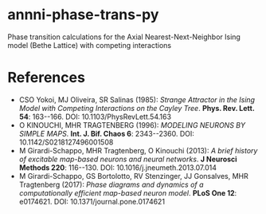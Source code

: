 # annni-phase-trans-py
Phase transition calculations for the Axial Nearest-Next-Neighbor Ising model (Bethe Lattice) with competing interactions

# References
* CSO Yokoi, MJ Oliveira, SR Salinas (1985): _Strange Attractor in the Ising Model with Competing Interactions on the Cayley Tree_. **Phys. Rev. Lett. 54**: 163--166. DOI: 10.1103/PhysRevLett.54.163
* O KINOUCHI, MHR TRAGTENBERG (1996): _MODELING NEURONS BY SIMPLE MAPS_. **Int. J. Bif. Chaos 6**: 2343--2360. DOI: 10.1142/S0218127496001508
* M Girardi-Schappo, MHR Tragtenberg, O Kinouchi (2013): _A brief history of excitable map-based neurons and neural networks_. **J Neurosci Methods 220**: 116--130. DOI: 10.1016/j.jneumeth.2013.07.014
* M Girardi-Schappo, GS Bortolotto, RV Stenzinger, JJ Gonsalves, MHR Tragtenberg (2017): _Phase diagrams and dynamics of a computationally efficient map-based neuron model_. **PLoS One 12**: e0174621. DOI: 10.1371/journal.pone.0174621
 
